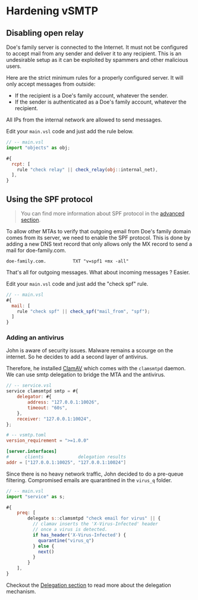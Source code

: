 # Hardening vSMTP

## Disabling open relay

Doe's family server is connected to the Internet. It must not be configured to accept mail from any sender and deliver it to any recipient. This is an undesirable setup as it can be exploited by spammers and other malicious users.

Here are the strict minimum rules for a properly configured server. It will only accept messages from outside:

- If the recipient is a Doe's family account, whatever the sender.
- If the sender is authenticated as a Doe's family account, whatever the recipient.

All IPs from the internal network are allowed to send messages.

Edit your `main.vsl` code and just add the rule below.

```javascript
// -- main.vsl
import "objects" as obj;

#{
  rcpt: [
    rule "check relay" || check_relay(obj::internal_net),
  ],
}
```

## Using the SPF protocol

> You can find more information about SPF protocol in the [advanced section].

[advanced section]: ../../advanced/eam/spf.md

To allow other MTAs to verify that outgoing email from Doe's family domain comes from its server, we need to enable the SPF protocol. This is done by adding a new DNS text record that only allows only the MX record to send a mail for doe-family.com.

```shell
doe-family.com.          TXT "v=spf1 +mx -all"
```

That's all for outgoing messages. What about incoming messages ? Easier.

Edit your `main.vsl` code and just add the "check spf" rule.

```javascript
// -- main.vsl
#{
  mail: [
    rule "check spf" || check_spf("mail_from", "spf");
  ]
}
```

### Adding an antivirus

John is aware of security issues. Malware remains a scourge on the internet.
So he decides to add a second layer of antivirus.

Therefore, he installed [ClamAV](https://www.clamav.net/) which comes with the `clamsmtpd` daemon. We can use
smtp delegation to bridge the MTA and the antivirus.

```javascript
// -- service.vsl
service clamsmtpd smtp = #{
    delegator: #{
        address: "127.0.0.1:10026",
        timeout: "60s",
    },
    receiver: "127.0.0.1:10024",
};
```

```toml
# -- vsmtp.toml
version_requirement = ">=1.0.0"

[server.interfaces]
#      clients             delegation results
addr = ["127.0.0.1:10025", "127.0.0.1:10024"]
```

Since there is no heavy network traffic, John decided to do a pre-queue filtering.
Compromised emails are quarantined in the `virus_q` folder.

```js
// -- main.vsl
import "service" as s;

#{
    preq: [
        delegate s::clamsmtpd "check email for virus" || {
          // clamav inserts the 'X-Virus-Infected' header
          // once a virus is detected. 
          if has_header('X-Virus-Infected') {
            quarantine("virus_q")
          } else {
            next()
          }
        }
    ],
}
```

Checkout the [Delegation section](start/configuration/delegation.md) to read more about the delegation mechanism.
